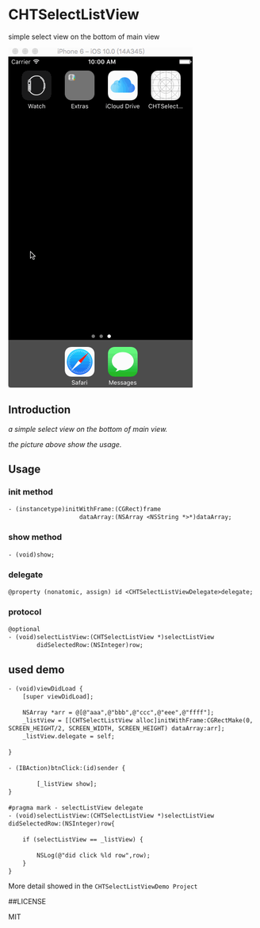 # CHTSelectListView
simple select view on the bottom of main view

![CHTSelectListView](https://github.com/ChanRoy/CHTSelectListView/blob/master/CHTSelectListView.gif)

## Introduction

*a simple select view on the bottom of main view.*

*the picture above show the usage.*

## Usage

### init method

```
- (instancetype)initWithFrame:(CGRect)frame
                    dataArray:(NSArray <NSString *>*)dataArray;
```

### show method
```
- (void)show;
```

### delegate

```
@property (nonatomic, assign) id <CHTSelectListViewDelegate>delegate;
```

### protocol
```
@optional
- (void)selectListView:(CHTSelectListView *)selectListView
        didSelectedRow:(NSInteger)row;
```

## used demo

```
- (void)viewDidLoad {
    [super viewDidLoad];
    
    NSArray *arr = @[@"aaa",@"bbb",@"ccc",@"eee",@"ffff"];
    _listView = [[CHTSelectListView alloc]initWithFrame:CGRectMake(0, SCREEN_HEIGHT/2, SCREEN_WIDTH, SCREEN_HEIGHT) dataArray:arr];
    _listView.delegate = self;

}

- (IBAction)btnClick:(id)sender {
    
        [_listView show];
}

#pragma mark - selectListView delegate
- (void)selectListView:(CHTSelectListView *)selectListView didSelectedRow:(NSInteger)row{
    
    if (selectListView == _listView) {
        
        NSLog(@"did click %ld row",row);
    }
}
```

More detail showed in the `CHTSelectListViewDemo Project`

##LICENSE

MIT


